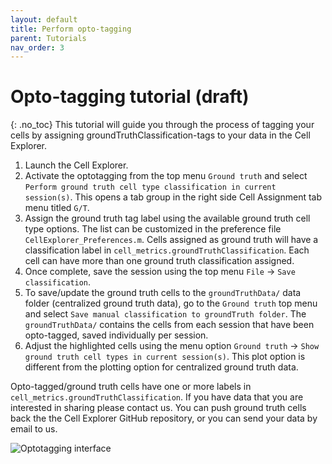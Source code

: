 ```yaml
---
layout: default
title: Perform opto-tagging
parent: Tutorials
nav_order: 3
---
```

# Opto-tagging tutorial (draft)
{: .no_toc}
This tutorial will guide you through the process of tagging your cells by assigning groundTruthClassification-tags to your data in the Cell Explorer.

1. Launch the Cell Explorer.
2. Activate the optotagging from the top menu `Ground truth` and select `Perform ground truth cell type classification in current session(s)`. This opens a tab group in the right side Cell Assignment tab menu titled `G/T`. 
3. Assign the ground truth tag label using the available ground truth cell type options. The list can be customized in the preference file `CellExplorer_Preferences.m`. Cells assigned as ground truth will have a classification label in `cell_metrics.groundTruthClassification`. Each cell can have more than one ground truth classification assigned.
4. Once complete, save the session using the top menu `File` -> `Save classification`.
5. To save/update the ground truth cells to the `groundTruthData/` data folder (centralized ground truth data), go to the `Ground truth` top menu and select `Save manual classification to groundTruth folder`. The `groundTruthData/` contains the cells from each session that have been opto-tagged, saved individually per session.
6. Adjust the highlighted cells using the menu option `Ground truth` -> `Show ground truth cell types in current session(s)`. This plot option is different from the plotting option for centralized ground truth data. 

Opto-tagged/ground truth cells have one or more labels in `cell_metrics.groundTruthClassification`. If you have data that you are interested in sharing please contact us. You can push ground truth cells back the the Cell Explorer GitHub repository, or you can send your data by email to us.

![Optotagging interface](https://buzsakilab.com/wp/wp-content/uploads/2020/01/Cell-Explorer-optotagged-cells-2.png)
